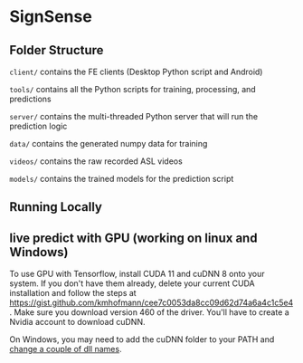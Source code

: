 # SignSense

## Folder Structure

`client/` contains the FE clients (Desktop Python script and Android)

`tools/` contains all the Python scripts for training, processing, and predictions

`server/` contains the multi-threaded Python server that will run the prediction logic

`data/` contains the generated numpy data for training

`videos/` contains the raw recorded ASL videos

`models/` contains the trained models for the prediction script

## Running Locally

## live predict with GPU (working on linux and Windows)


To use GPU with Tensorflow, install CUDA 11 and cuDNN 8 onto your system.
If you don't have them already, delete your current CUDA installation and follow the steps at https://gist.github.com/kmhofmann/cee7c0053da8cc09d62d74a6a4c1c5e4. 
Make sure you download version 460 of the driver. You'll have to create a Nvidia account to download cuDNN.

On Windows, you may need to add the cuDNN folder to your PATH and [change a couple of dll names](https://stackoverflow.com/questions/65608713/tensorflow-gpu-could-not-load-dynamic-library-cusolver64-10-dll-dlerror-cuso).
